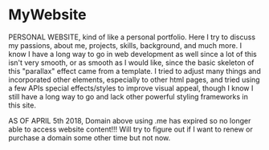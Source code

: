 # MyWebsite

PERSONAL WEBSITE, kind of like a personal portfolio. Here I try to discuss my passions, about me, projects, skills, background, and much more. I know I have a long way to go in web development as well since a lot of this isn't very smooth, or as smooth as I would like, since the basic skeleton of this "parallax" effect came from a template. I tried to adjust many things and incorporated other elements, especially to other html pages, and tried using a few APIs special effects/styles to improve visual appeal, though I know I still have a long way to go and lack other powerful styling frameworks in this site. 

AS OF APRIL 5th 2018, Domain above using .me has expired so no longer able to access website content!!! Will try to figure out if I want to renew or purchase a domain some other time but not now.
